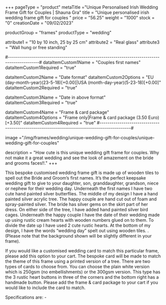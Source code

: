 +++
pageType = "product"
metaTitle ="Unique Personalised Irish Wedding Frame Gift for Couples  | Shauna Gra"
title = "Unique personalised irish wedding frame gift for couples "
price = "56.25"
weight = "1000"
stock = "0"
creationDate = "09/02/2023"

productGroup = "frames"
productType = "wedding"
 
attribute1 = "10 by 10 inch, 25 by 25 cm" 
attribute2 = "Real glass"
attribute3 = "Wall hung or free standing"
 
#---------------------------------------------------------------------------------------------#
dataItemCustom1Name = "Couples first names"
dataItemCustom1Required = "true"

dataItemCustom2Name = "Date format"
dataItemCustom2Options = "EU (day-month-year)(23-5-18)[+0.00]|USA (month-day-year)(5-23-18)[+0.00]"
dataItemCustom2Required = "true"

dataItemCustom3Name = "Date in above format"
dataItemCustom3Required = "true"

dataItemCustom4Name = "Frame & card package"
dataItemCustom4Options = "Frame only|Frame & card package (3.50 Euro)[+3.50]"
dataItemCustom4Required = "true"
#---------------------------------------------------------------------------------------------#
 
image ="/img/frames/wedding/unique-wedding-gift-for-couples/unique-wedding-gift-for-couples"

description = "How cute is this unique wedding gift frame for couples. Why not make it a great wedding and see the look of amazement on the bride and grooms faces!!."
+++

This bespoke customised wedding frame gift is made up of wooden tiles to spell out the Bride and Groom’s first names. It’s the perfect keepsake wedding gift to give to your daughter, son, granddaughter, grandson, niece or nephew for their wedding day. Underneath the first names I have two cute hand painted silver butterflies. The middle of my design I have a hand painted silver acrylic tree. The happy couple are hand cut out of foam and spray-painted silver. The bride has silver gems on the skirt part of her dress. On either side of the tree, I have added hand painted silver bird cages. Underneath the happy couple I have the date of their wedding made up using rustic cream hearts with wooden numbers glued on to them. To divide the date up I have used 2 cute rustic hearts. At the bottom of my design, I have the words “wedding day” spelt out using wooden tiles. . (Please note that the background shown will be slightly different in your frame).

If you would like a customised wedding card to match this particular frame, please add this option to your cart. The bespoke card will be made to match the theme of this frame using a printed version of a tree. There are two types of cards to choose from. You can choose the plain white version which is 250gsm (no embellishments) or the 300gsm version. This type has the 3 rustic heart buttons in three of the corners and the bottom right has a handmade button. Please add the frame & card package to your cart if you would like to include the card to match.

Specifications are: -
